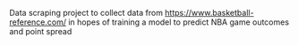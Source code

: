 Data scraping project to collect data from https://www.basketball-reference.com/ in hopes of training a model to predict NBA game outcomes and point spread
